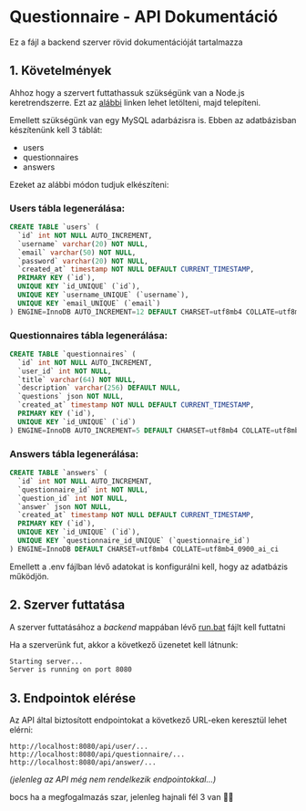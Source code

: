 # Questionnaire - API Dokumentáció
Ez a fájl a backend szerver rövid dokumentációját tartalmazza

## 1. Követelmények
Ahhoz hogy a szervert futtathassuk szükségünk van a Node.js keretrendszerre. Ezt az [alábbi](https://nodejs.org/en) linken lehet letölteni, majd telepíteni.

Emellett szükségünk van egy MySQL adarbázisra is. Ebben az adatbázisban készítenünk kell 3 táblát:
- users
- questionnaires
- answers

Ezeket az alábbi módon tudjuk elkészíteni:

### Users tábla legenerálása:
```sql
CREATE TABLE `users` (
  `id` int NOT NULL AUTO_INCREMENT,
  `username` varchar(20) NOT NULL,
  `email` varchar(50) NOT NULL,
  `password` varchar(20) NOT NULL,
  `created_at` timestamp NOT NULL DEFAULT CURRENT_TIMESTAMP,
  PRIMARY KEY (`id`),
  UNIQUE KEY `id_UNIQUE` (`id`),
  UNIQUE KEY `username_UNIQUE` (`username`),
  UNIQUE KEY `email_UNIQUE` (`email`)
) ENGINE=InnoDB AUTO_INCREMENT=12 DEFAULT CHARSET=utf8mb4 COLLATE=utf8mb4_0900_ai_ci
```

### Questionnaires tábla legenerálása:
```sql
CREATE TABLE `questionnaires` (
  `id` int NOT NULL AUTO_INCREMENT,
  `user_id` int NOT NULL,
  `title` varchar(64) NOT NULL,
  `description` varchar(256) DEFAULT NULL,
  `questions` json NOT NULL,
  `created_at` timestamp NOT NULL DEFAULT CURRENT_TIMESTAMP,
  PRIMARY KEY (`id`),
  UNIQUE KEY `id_UNIQUE` (`id`)
) ENGINE=InnoDB AUTO_INCREMENT=5 DEFAULT CHARSET=utf8mb4 COLLATE=utf8mb4_0900_ai_ci
```
### Answers tábla legenerálása:
```sql
CREATE TABLE `answers` (
  `id` int NOT NULL AUTO_INCREMENT,
  `questionnaire_id` int NOT NULL,
  `question_id` int NOT NULL,
  `answer` json NOT NULL,
  `created_at` timestamp NOT NULL DEFAULT CURRENT_TIMESTAMP,
  PRIMARY KEY (`id`),
  UNIQUE KEY `id_UNIQUE` (`id`),
  UNIQUE KEY `questionnaire_id_UNIQUE` (`questionnaire_id`)
) ENGINE=InnoDB DEFAULT CHARSET=utf8mb4 COLLATE=utf8mb4_0900_ai_ci
```

Emellett a .env fájlban lévő adatokat is konfigurálni kell, hogy az adatbázis működjön.

## 2. Szerver futtatása
A szerver futtatásához a *backend* mappában lévő [run.bat](./run.bat) fájlt kell futtatni

Ha a szerverünk fut, akkor a következő üzenetet kell látnunk:

```bash
Starting server...
Server is running on port 8080
```

## 3. Endpointok elérése
Az API által biztosított endpointokat a következő URL-eken keresztül lehet elérni:

```
http://localhost:8080/api/user/...
http://localhost:8080/api/questionnaire/...
http://localhost:8080/api/answer/...
```

*(jelenleg az API még nem rendelkezik endpointokkal...)*

bocs ha a megfogalmazás szar, jelenleg hajnali fél 3 van 🥱💀